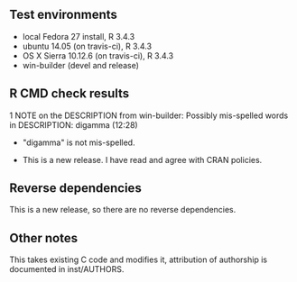 ## Test environments
* local Fedora 27 install, R 3.4.3
* ubuntu 14.05 (on travis-ci), R 3.4.3
* OS X Sierra 10.12.6 (on travis-ci), R 3.4.3
* win-builder (devel and release)

## R CMD check results

1 NOTE on the DESCRIPTION from win-builder:
Possibly mis-spelled words in DESCRIPTION:
  digamma (12:28)
  
* "digamma" is not mis-spelled.

* This is a new release. I have read and agree with CRAN policies.

## Reverse dependencies

This is a new release, so there are no reverse dependencies.

## Other notes
 
This takes existing C code and modifies it, attribution of authorship 
is documented in inst/AUTHORS.
